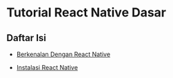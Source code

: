 # Tutorial React Native Dasar

## Daftar Isi

- [Berkenalan Dengan React Native](./Materi/berkenalan-dengan-react-native/index.md)

- [Instalasi React Native](./Materi/instalasi-react-native/index.md)
